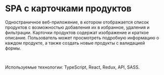 # SPA с карточками продуктов

<p>Одностраничное веб-приложение, в котором отображается список продуктов с возможностью добавления их в избранное, удаления и фильтрации. Карточки продуктов содержат изображение и краткое описание. Пользователь может просмотреть подробную информацию о каждом продукте, а также создать новые продукты с валидацией формы.<p></br>
<p>Используемые технологии: TypeScript, React, Redux, API, SASS.<p>

